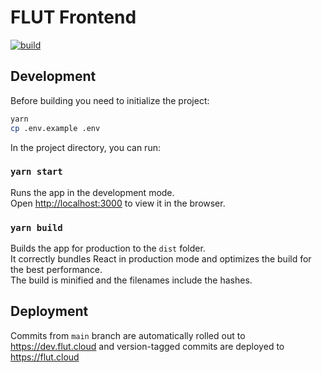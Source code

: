 # FLUT Frontend
[![build](https://github.com/FlutEngineering/frontend/actions/workflows/build.yml/badge.svg)](https://github.com/FlutEngineering/frontend/actions/workflows/build.yml)

## Development

Before building you need to initialize the project:

```bash
yarn
cp .env.example .env
```

In the project directory, you can run:

### `yarn start`

Runs the app in the development mode.\
Open [http://localhost:3000](http://localhost:3000) to view it in the browser.

### `yarn build`

Builds the app for production to the `dist` folder.\
It correctly bundles React in production mode and optimizes the build for the best performance.\
The build is minified and the filenames include the hashes.

## Deployment

Commits from `main` branch are automatically rolled out to https://dev.flut.cloud and version-tagged commits are deployed to https://flut.cloud
